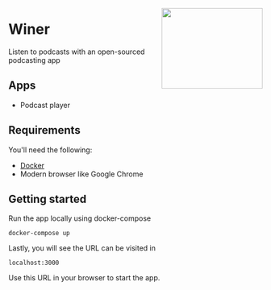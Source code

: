 <a href='https://github.com/jkrclaro/winer'><img src='https://github.com/jkrclaro/winer/blob/master/frontend/public/logo-circle.png' align='right' width='200' height='160' /></a>

# Winer

Listen to podcasts with an open-sourced podcasting app

## Apps
- Podcast player

## Requirements

You'll need the following:

- [Docker](https://www.docker.com/)
- Modern browser like Google Chrome


## Getting started

Run the app locally using docker-compose

```sh-session
docker-compose up
```

Lastly, you will see the URL can be visited in

```
localhost:3000
```

Use this URL in your browser to start the app.